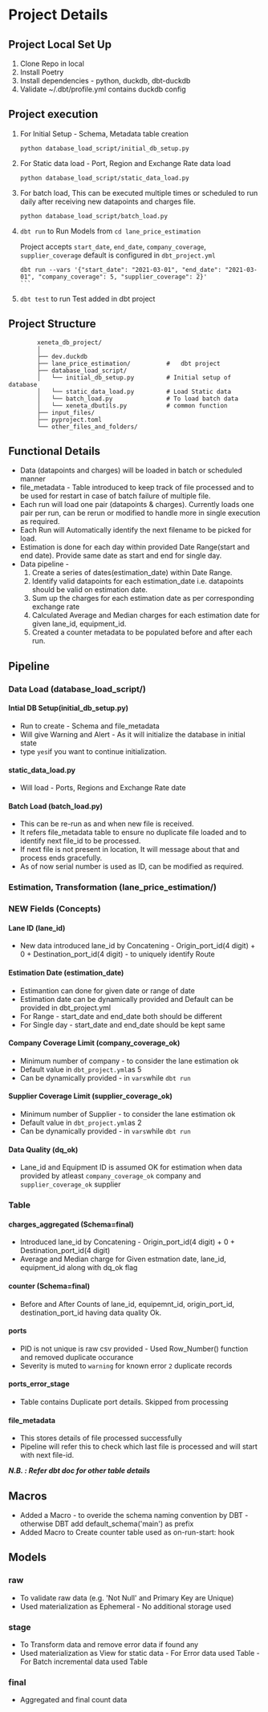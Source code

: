# Project Details

## Project Local Set Up 
1. Clone Repo in local
2. Install Poetry 
3. Install dependencies - python, duckdb, dbt-duckdb
4. Validate ~/.dbt/profile.yml contains duckdb config 

## Project execution 
1. For Initial Setup - Schema, Metadata table creation 
   
    ```console
    python database_load_script/initial_db_setup.py
    ``` 
2. For Static data load - Port, Region and Exchange Rate data load
    ``` 
    python database_load_script/static_data_load.py 
    ```
3. For batch load, This can be executed multiple times or scheduled to run daily after receiving new datapoints and charges file.
    ```
    python database_load_script/batch_load.py
    ```
4. `dbt run` to Run Models from `cd lane_price_estimation`
    
    Project accepts `start_date`, `end_date`, `company_coverage`, `supplier_coverage`
    default is configured in `dbt_project.yml`

    ````
    dbt run --vars '{"start_date": "2021-03-01", "end_date": "2021-03-01", "company_coverage": 5, "supplier_coverage": 2}'
    ```
5. `dbt test` to run Test added in dbt project



## Project Structure

            xeneta_db_project/
            │
            ├── dev.duckdb
            ├── lane_price_estimation/          #   dbt project
            ├── database_load_script/           
            │   └── initial_db_setup.py         # Initial setup of database
            │   └── static_data_load.py         # Load Static data
            │   └── batch_load.py               # To load batch data
            │   └── xeneta_dbutils.py           # common function
            ├── input_files/
            ├── pyproject.toml
            └── other_files_and_folders/


## Functional Details
* Data (datapoints and charges) will be loaded in batch or scheduled manner
* file_metadata - Table introduced to keep track of file processed and to be used for restart in case of batch failure of multiple file.
* Each run will load one pair (datapoints & charges). Currently loads one pair per run, can be rerun or modified to handle more in single execution as required.
* Each Run will Automatically identify the next filename to be picked for load.
* Estimation is done for each day within provided Date Range(start and end date). Provide same date as start and end for single day.
* Data pipeline - 
    1. Create a series of dates(estimation_date) within Date Range.
    2. Identify valid datapoints for each estimation_date i.e. datapoints should be valid on estimation date.
    3. Sum up the charges for each estimation date as per corresponding exchange rate
    4. Calculated Average and Median charges for each estimation date for given lane_id, equipment_id.
    5. Created a counter metadata to be populated before and after each run.

## Pipeline

### Data Load (database_load_script/)

#### Intial DB Setup(initial_db_setup.py)
* Run to create - Schema and file_metadata
* Will give Warning and Alert - As it will initialize the database in initial state
* type `yes`if you want to continue initialization.

#### static_data_load.py
* Will load - Ports, Regions and Exchange Rate date

#### Batch Load (batch_load.py)
* This can be re-run as and when new file is received.
* It refers file_metadata table to ensure no duplicate file loaded and to identify next file_id to be processed.
* If next file is not present in location, It will message about that and process ends gracefully.
* As of now serial number is used as ID, can be modified as required.


### Estimation, Transformation (lane_price_estimation/)

### NEW Fields (Concepts)

#### Lane ID (lane_id)
* New data introduced lane_id by Concatening - Origin_port_id(4 digit) + 0 + Destination_port_id(4 digit) - to uniquely identify Route

#### Estimation Date (estimation_date)
* Estimantion can done for given date or range of date 
* Estimation date can be dynamically provided and Default can be provided in dbt_project.yml
* For Range - start_date and end_date both should be different
* For Single day - start_date and end_date should be kept same

#### Company Coverage Limit (company_coverage_ok)
* Minimum number of company - to consider the lane estimation ok
* Default value in `dbt_project.yml`as 5
* Can be dynamically provided - in `vars`while `dbt run`

#### Supplier Coverage Limit (supplier_coverage_ok)
* Minimum number of Supplier - to consider the lane estimation ok
* Default value in `dbt_project.yml`as 2
* Can be dynamically provided - in `vars`while `dbt run`

#### Data Quality (dq_ok)
* Lane_id and Equipment ID is assumed OK for estimation when data provided by atleast `company_coverage_ok` company and `supplier_coverage_ok` supplier

### Table 

#### charges_aggregated (Schema=final)
* Introduced lane_id by Concatening - Origin_port_id(4 digit) + 0 + Destination_port_id(4 digit) 
* Average and Median charge for Given estmation date, lane_id, equipment_id along with dq_ok flag

#### counter (Schema=final)
* Before and After Counts of lane_id, equipemnt_id, origin_port_id, destination_port_id having data quality Ok.

#### ports
* PID is not unique is raw csv provided - Used Row_Number() function and removed duplicate occurance
* Severity is muted to  `warning` for known error `2` duplicate records

#### ports_error_stage
* Table contains Duplicate port details. Skipped from processing

#### file_metadata
* This stores details of file processed successfully 
* Pipeline will refer this to check which last file is processed and will start with next file-id.

***N.B. : Refer dbt doc for other table details***


## Macros
* Added a Macro - to overide the schema naming convention by DBT - otherwise DBT add default_schema('main') as prefix 
* Added Macro to Create counter table used as on-run-start: hook 

## Models

### raw
* To validate raw data (e.g. 'Not Null' and Primary Key are Unique)
* Used materialization as Ephemeral - No additional storage used

### stage
* To Transform data and remove error data if found any
* Used materialization as View for static data - For Error data used Table - For Batch incremental data used Table

### final
* Aggregated and final count data


